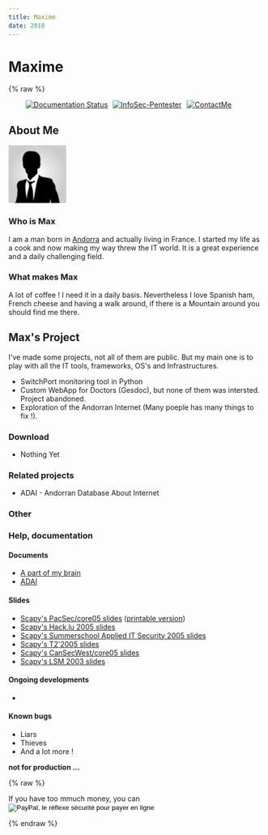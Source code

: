 ```yaml
---
title: Maxime
date: 2018
---
```


Maxime
=====

{% raw %}
<ul style="display:flex; list-style:none;">
    <!-- SVG files are text files: easy to update when needed -->
    <li style="display: inline; margin-left: 10px;">
        <a href='https://ptestmethod.readthedocs.io/'>
    <img src='//readthedocs.org/projects/ptestmethod/badge/?version=latest' alt='Documentation Status' />
</a>
    </li>
    <li style="display: inline; margin-left: 10px;">
        <a href=""><img src="https://img.shields.io/badge/InfoSec-Pentester-brightgreen.svg" alt="InfoSec-Pentester" /></a>
    </li>
    <li style="display: inline; margin-left: 10px;">
        <a href="mailto:maxime.villalongue@gmail.com"><img src="https://img.shields.io/badge/Contact-Me-blue.svg" alt="ContactMe" /></a>
    </li>
</ul>


About Me
-----------

![](img/business-man-avatar-vector-114-185058.png)



### Who is Max

I am a man born in [Andorra](http://visitandorra.com) and actually living in France. I started my life as a cook and now making my way threw the IT world. It is a great experience and a daily challenging field. 

### What makes Max 

A lot of coffee ! I need it in a daily basis. Nevertheless I love Spanish ham, French cheese and having a walk around, if there is a Mountain around you should find me there.

Max's Project
-------------

I've made some projects, not all of them are public. But my main one is to play with all the IT tools, frameworks, OS's and Infrastructures.

* SwitchPort monitoring tool in Python
* Custom WebApp for Doctors (Gesdoc), but none of them was intersted. Project abandoned.
* Exploration of the Andorran Internet (Many poeple has many things to fix !).

### Download

*   Nothing Yet


### Related projects

*   ADAI - Andorran Database About Internet

### Other


### Help, documentation


#### Documents

*   [A part of my brain](https://ptestmethod.readthedocs.io)
*   [ADAI](Maximevilla.github.io/ivre_report_AS6752.html)


#### Slides

*   [Scapy's PacSec/core05 slides](/conf/scapy_pacsec05.pdf) ([printable version](/conf/scapy_pacsec05.handout.pdf))
*   [Scapy's Hack.lu 2005 slides](/conf/scapy_hack.lu.pdf)
*   [Scapy's Summerschool Applied IT Security 2005 slides](/conf/scapy_Aachen.pdf)
*   [Scapy's T2'2005 slides](/conf/scapy_T2.pdf)
*   [Scapy's CanSecWest/core05 slides](/conf/scapy_csw05.pdf)
*   [Scapy's LSM 2003 slides](/conf/scapy_lsm2003.pdf)



#### Ongoing developments

*   

#### Known bugs

*   Liars
*   Thieves
*   And a lot more ! 

**not for production ...**


{% raw %}
<form action="https://www.paypal.com/cgi-bin/webscr" method="post" target="_top">
    If you have too mmuch money, you can 
<input type="hidden" name="cmd" value="_s-xclick">
<input type="hidden" name="hosted_button_id" value="EG567QA4QFWKQ">
<input type="image" src="https://www.paypalobjects.com/fr_FR/FR/i/btn/btn_donate_SM.gif" border="0" name="submit" alt="PayPal, le réflexe sécurité pour payer en ligne">
<img alt="" border="0" src="https://www.paypalobjects.com/fr_FR/i/scr/pixel.gif" width="1" height="1">
</form>

{% endraw %}

